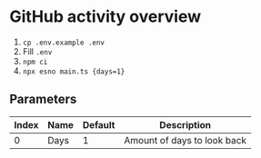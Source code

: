 # GitHub activity overview

1. `cp .env.example .env`
2. Fill `.env`
3. `npm ci`
4. `npx esno main.ts {days=1}`

## Parameters

| Index  | Name  | Default | Description                 |
|--------|-------|---------|-----------------------------|
| 0      | Days  | 1       | Amount of days to look back |